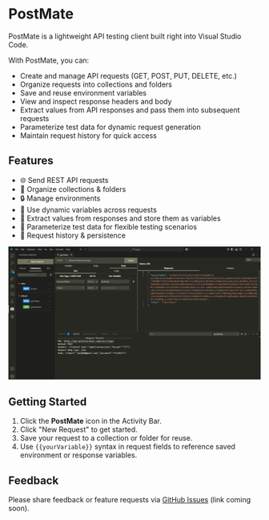 # PostMate

PostMate is a lightweight API testing client built right into Visual Studio Code.

With PostMate, you can:
- Create and manage API requests (GET, POST, PUT, DELETE, etc.)
- Organize requests into collections and folders
- Save and reuse environment variables
- View and inspect response headers and body
- Extract values from API responses and pass them into subsequent requests
- Parameterize test data for dynamic request generation
- Maintain request history for quick access

## Features

- 🌐 Send REST API requests  
- 📁 Organize collections & folders  
- 🔒 Manage environments  
- 🔁 Use dynamic variables across requests  
- 🧪 Extract values from responses and store them as variables  
- 🧩 Parameterize test data for flexible testing scenarios  
- 💾 Request history & persistence  

![Demo Screenshot](https://raw.githubusercontent.com/shyyadav/mpostmate-docs/main/images/img.PNG)

## Getting Started

1. Click the **PostMate** icon in the Activity Bar.
2. Click "New Request" to get started.
3. Save your request to a collection or folder for reuse.
4. Use `{{yourVariable}}` syntax in request fields to reference saved environment or response variables.

## Feedback

Please share feedback or feature requests via [GitHub Issues](https://github.com/shyyadav/mpostmate-docs/issues) (link coming soon).
